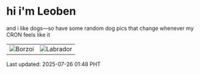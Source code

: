 # hi i'm Leoben

and i like dogs—so have some random dog pics that change whenever my CRON feels like it

|  |  |
|--------|----------|
| ![Borzoi](https://random-dog-vercel.vercel.app/api/random-borzoi?v=1753465732) | ![Labrador](https://random-dog-vercel.vercel.app/api/random-labrador?v=1753465732) |

Last updated: 2025-07-26 01:48 PHT
